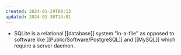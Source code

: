 ```yaml
---
created: 2024-01-29T08:13
updated: 2024-01-30T14:01
---
```

- SQLite is a relational [[database]] system "in-a-file" as opposed to software like [[Public/Software/PostgreSQL]] and [[MySQL]] which require a server daemon.